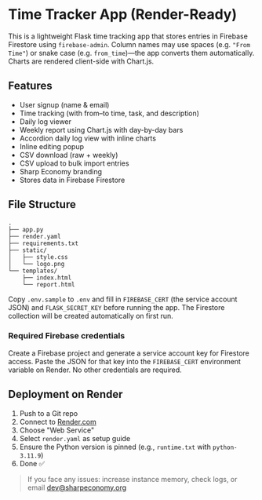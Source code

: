 # Time Tracker App (Render-Ready)

This is a lightweight Flask time tracking app that stores entries in
Firebase Firestore using `firebase-admin`. Column names may use spaces
(e.g. `"From Time"`) or snake case (e.g. `from_time`)—the app converts them
automatically. Charts are rendered client-side with Chart.js.

## Features
- User signup (name & email)
- Time tracking (with from–to time, task, and description)
- Daily log viewer
- Weekly report using Chart.js with day-by-day bars
- Accordion daily log view with inline charts
- Inline editing popup
- CSV download (raw + weekly)
- CSV upload to bulk import entries
- Sharp Economy branding
- Stores data in Firebase Firestore

## File Structure
```
.
├── app.py
├── render.yaml
├── requirements.txt
├── static/
│   ├── style.css
│   └── logo.png
└── templates/
    ├── index.html
    └── report.html
```

Copy `.env.sample` to `.env` and fill in `FIREBASE_CERT` (the service account JSON) and `FLASK_SECRET_KEY` before running the app. The Firestore collection will be created automatically on first run.

### Required Firebase credentials
Create a Firebase project and generate a service account key for Firestore access. Paste the JSON for that key into the `FIREBASE_CERT` environment variable on Render. No other credentials are required.

## Deployment on Render
1. Push to a Git repo
2. Connect to [Render.com](https://render.com/)
3. Choose "Web Service"
4. Select `render.yaml` as setup guide
5. Ensure the Python version is pinned (e.g., `runtime.txt` with `python-3.11.9`)
6. Done ✅

> If you face any issues: increase instance memory, check logs, or email dev@sharpeconomy.org
